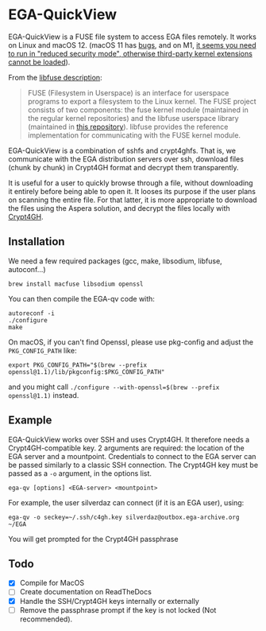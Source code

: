 # EGA-QuickView

EGA-QuickView is a FUSE file system to access EGA files remotely. It
works on Linux and macOS 12.  (macOS 11 has
[bugs](https://github.com/osxfuse/osxfuse/issues/779#issuecomment-772890544),
and on M1, [it seems you need to run in "reduced security mode",
otherwise third-party kernel extensions cannot be
loaded](https://github.com/osxfuse/osxfuse/issues/779#issuecomment-801761709)).

From the [libfuse description](https://github.com/libfuse/libfuse/blob/master/README.md):

> FUSE (Filesystem in Userspace) is an interface for userspace
> programs to export a filesystem to the Linux kernel. The FUSE
> project consists of two components: the fuse kernel module
> (maintained in the regular kernel repositories) and the libfuse
> userspace library (maintained in [this repository](https://github.com/libfuse/libfuse)). libfuse provides
> the reference implementation for communicating with the FUSE kernel
> module.

EGA-QuickView is a combination of sshfs and crypt4ghfs. That is, we
communicate with the EGA distribution servers over ssh, download files
(chunk by chunk) in Crypt4GH format and decrypt them transparently.

It is useful for a user to quickly browse through a file, without
downloading it entirely before being able to open it. It looses its
purpose if the user plans on scanning the entire file. For that
latter, it is more appropriate to download the files using the Aspera
solution, and decrypt the files locally with [Crypt4GH](https://crypt4gh.readthedocs.io).

## Installation

We need a few required packages (gcc, make, libsodium, libfuse, autoconf...)

	brew install macfuse libsodium openssl


You can then compile the EGA-qv code with:

	autoreconf -i
	./configure
	make

On macOS, if you can't find Openssl, please use pkg-config and adjust the `PKG_CONFIG_PATH` like:

	export PKG_CONFIG_PATH="$(brew --prefix openssl@1.1)/lib/pkgconfig:$PKG_CONFIG_PATH"

and you might call `./configure --with-openssl=$(brew --prefix openssl@1.1)` instead.

## Example

EGA-QuickView works over SSH and uses Crypt4GH. It therefore needs a Crypt4GH-compatible key.
2 arguments are required: the location of the EGA server and a mountpoint.
Credentials to connect to the EGA server can be passed similarly to a classic SSH connection.
The Crypt4GH key must be passed as a `-o` argument, in the options list.

	ega-qv [options] <EGA-server> <mountpoint>
	
For example, the user silverdaz can connect (if it is an EGA user), using:

	ega-qv -o seckey=~/.ssh/c4gh.key silverdaz@outbox.ega-archive.org ~/EGA
	
You will get prompted for the Crypt4GH passphrase

## Todo


- [x] Compile for MacOS
- [ ] Create documentation on ReadTheDocs
- [x] Handle the SSH/Crypt4GH keys internally or externally
- [ ] Remove the passphrase prompt if the key is not locked (Not recommended).
